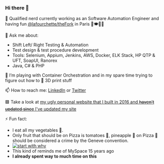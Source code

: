 ### Hi there 👋

🔭 Qualified nerd currently working as an Software Automation Engineer and having fun [@lafourchette/theFork](https://github.com/lafourchette) in Paris 🍔🍽️🥖🥐

💬 Ask me about:
- Shift Left/ Right Testing & Automation
- Test design & test procedure development
- Tools: Selenium, Appium, Jenkins, AWS, Docker, ELK Stack, HP QTP & UFT, SoapUI, Ranorex
- Java, C# & PHP

🌱 I’m playing with Container Orchestration and in my spare time trying to figure out how to 🧵 3D print stuff 

📫 How to reach me: [LinkedIn](https://www.linkedin.com/in/mpolaru/) or [Twitter](https://twitter.com/Olaru_MP)

🟪 Take a look at [my ugly personal website that I built in 2016 and ~~haven't updated since~~ I've updated my site](http://marcelolaru.com/)

⚡ Fun fact: 
- I eat all my vegetables 🥒.
- Only fruit that should be on Pizza is tomatoes 🍅, pineapple :pineapple: on Pizza 🍕 should be considered a crime by the Geneve convention.
- [![start with why](https://img.shields.io/badge/this%20is%20a%20badge%20-why%3F%20Because%20Cool%20GitHub%20Profiles%20have%20badges-brightgreen.svg?style=flat)]()
- This kind of reminds me of MySpace 15 years ago
- **I already spent way to much time on this** 

<!--
**marcel-olaru/marcel-olaru** is a ✨ _special_ ✨ repository because its `README.md` (this file) appears on your GitHub profile.

Here are some ideas to get you started:

- 🔭 I’m currently working on ...
- 🌱 I’m currently learning ...
- 👯 I’m looking to collaborate on ...
- 🤔 I’m looking for help with ...
- 💬 Ask me about ...
- 📫 How to reach me: ...
- 😄 Pronouns: ...
- ⚡ Fun fact: ...
-->
